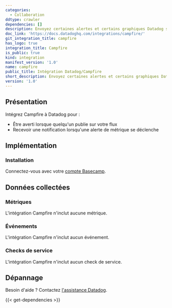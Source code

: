 ```yaml
---
categories:
  - Collaboration
ddtype: crawler
dependencies: []
description: Envoyez certaines alertes et certains graphiques Datadog sur le canal Campfire de votre équipe.
doc_link: 'https://docs.datadoghq.com/integrations/campfire/'
git_integration_title: campfire
has_logo: true
integration_title: Campfire
is_public: true
kind: integration
manifest_version: '1.0'
name: campfire
public_title: Intégration Datadog/Campfire
short_description: Envoyez certaines alertes et certains graphiques Datadog sur le canal Campfire de votre équipe. channel.
version: '1.0'
---
```

## Présentation

Intégrez Campfire à Datadog pour :

* Être averti lorsque quelqu'un publie sur votre flux
* Recevoir une notification lorsqu'une alerte de métrique se déclenche

## Implémentation
### Installation

Connectez-vous avec votre [compte Basecamp][1].

## Données collectées
### Métriques

L'intégration Campfire n'inclut aucune métrique.

### Événements

L'intégration Campfire n'inclut aucun événement.

### Checks de service
L'intégration Campfire n'inclut aucun check de service.

## Dépannage
Besoin d'aide ? Contactez [l'assistance Datadog][2].

[1]: https://launchpad.37signals.com/signin
[2]: https://docs.datadoghq.com/fr/help/


{{< get-dependencies >}}